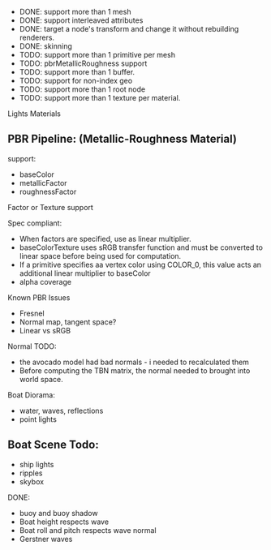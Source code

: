 - DONE: support more than 1 mesh
- DONE: support interleaved attributes
- DONE: target a node's transform and change it without rebuilding renderers.
- DONE: skinning
- TODO: support more than 1 primitive per mesh
- TODO: pbrMetallicRoughness support
- TODO: support more than 1 buffer.
- TODO: support for non-index geo
- TODO: support more than 1 root node
- TODO: support more than 1 texture per material.

Lights
Materials

## PBR Pipeline: (Metallic-Roughness Material)

support:

- baseColor
- metallicFactor
- roughnessFactor

Factor or Texture support

Spec compliant:

- When factors are specified, use as linear multiplier.
- baseColorTexture uses sRGB transfer function and must be converted to linear space before being used for computation.
- If a primitive specifies aa vertex color using COLOR_0, this value acts an additional linear multiplier to baseColor
- alpha coverage

Known PBR Issues

- Fresnel
- Normal map, tangent space?
- Linear vs sRGB

Normal TODO:

- the avocado model had bad normals - i needed to recalculated them
- Before computing the TBN matrix, the normal needed to brought into world space.

Boat Diorama:

- water, waves, reflections
- point lights

## Boat Scene Todo:

- ship lights
- ripples
- skybox

DONE:

- buoy and buoy shadow
- Boat height respects wave
- Boat roll and pitch respects wave normal
- Gerstner waves
